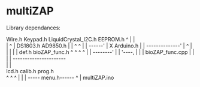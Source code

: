 # multiZAP

Library dependances:

Wire.h
Keypad.h
LiquidCrystal_I2C.h
EEPROM.h
   ^
   |
   |                                   
   |                              ^
   |     DS1803.h   AD9850.h      |
   |       ^         ^            |
   | ------'         |            X   Arduino.h
   | | --------------'            |    ^
   | | |                          |    |
   def.h                     bioZAP_func.h
     ^ ^                        ^  ^
     | |                --------'  |
     | '----,           |          |
     |      bioZAP_func.cpp        |
     |                             |
     |        ----------------------    
     |        |                   
   lcd.h   calib.h  prog.h    
     ^        ^        ^
     |        |        |
     ----- menu.h------
              ^
              |
         multiZAP.ino